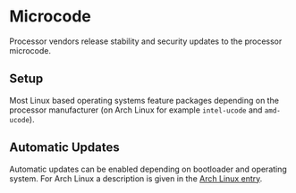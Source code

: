 # Microcode

Processor vendors release stability and security updates to the processor
microcode.

## Setup

Most Linux based operating systems feature packages depending on the processor
manufacturer (on Arch Linux for example `intel-ucode` and `amd-ucode`).

## Automatic Updates

Automatic updates can be enabled depending on bootloader and operating system.
For Arch Linux a description is given in the
[Arch Linux entry](/wiki/linux/arch-linux/arch-linux.md#enable-microcode-updates).
